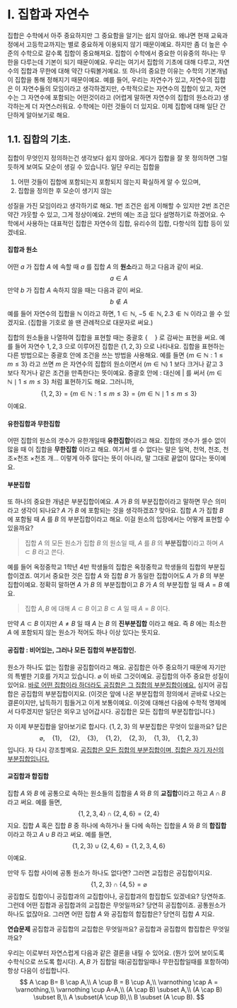I. 집합과 자연수
===



집합은 수학에서 아주 중요하지만 그 중요함을 알기는 쉽지 않아요. 왜냐면 현재 교육과정에서 고등학교까지는 별로 중요하게 이용되지 않기 때문이예요. 하지만 좀 더 높은 수준의 수학으로 갈수록 집합이 중요해져요. 집합이 수학에서 중요한 이유중의 하나는 무한을 다루는데 기본이 되기 때문이예요. 우리는 여기서 집합의 기초에 대해 다루고, 자연수의 집합과 무한에 대해 약간 다뤄볼거예요. 또 하나의 중요한 이유는 수학의 기본개념이 집합을 통해 정해지기 때문이예요. 예를 들어, 우리는 자연수가 있고, 자연수의 집합은 이 자연수들의 모임이라고 생각하겠지만, 수학적으로는 자연수의 집합이 있고, 자연수는 그 자연수에 포함되는 어떤것이라고 (어렵게 말하면 자연수의 집합의 원소라고) 생각하는게 더 자연스러워요. 수학에는 이런 것들이 더 있지요. 이제 집합에 대해 일단 간단하게 알아보기로 해요.



## 1.1. 집합의 기초.



집합이 무엇인지 정의하는건 생각보다 쉽지 않아요. 게다가 집합을 잘 못 정의하면 그럴듯하게 보여도 모순이 생길 수 있습니다. 일단 우리는 집합을 

1. 어떤 것들이 집합에 포함되는지 포함되지 않는지 확실하게 알 수 있으며,
2. 집합을 정의한 후 모순이 생기지 않는

성질을 가진 모임이라고 생각하기로 해요. 1번 조건은 쉽게 이해할 수 있지만 2번 조건은 약간 갸웃할 수 있고, 그게 정상이예요. 2번의 예는 조금 있다 설명하기로 하겠어요. 수학에서 사용하는 대표적인 집합은 자연수의 집합, 유리수의 집합, 다항식의 집합 등이 있겠네요.



#### 집합과 원소

어떤 $a$ 가 집합 $A$ 에 속할 때 $a$ 를 집합 $A$ 의 **원소**라고 하고 다음과 같이 써요.
$$
a \in A
$$
만약 $b$ 가 집합 $A$ 속하지 않을 때는 다음과 같이 써요.
$$
b \not\in A
$$
예를 들어 자연수의 집합을 $\mathbb{N}$ 이라고 하면, $1\in \mathbb{N}$, $-5 \not\in \mathbb{N},\, 2.3 \not \in \mathbb{N}$ 이라고 쓸 수 있겠지요. (집합을 기호로 쓸 땐 관례적으로 대문자로 써요.) 

집합의 원소들을 나열하여 집합을 표현할 때는 중괄호 $\{ \quad \}$ 로 감싸는 표현을 써요. 예를 들어 자연수 $1,\,2,\,3$ 으로 이루어진 집합은 $\{1,\,2,\,3\}$ 으로 나타내요.  집합을 표현하는 다른 방법으로는 중괄호 안에 조건을 쓰는 방법을 사용해요. 예를 들면 $\{m\in \mathbb{N}: 1\le m \le 3\}$ 라고 쓰면 $m$ 은 자연수의 집합의 원소이면서 ($m \in \mathbb{N})$ $1$ 보다 크거나 같고 $3$ 보다 작거나 같은 조건을 만족한다는 뜻이예요. 중괄호 안에 $:$ 대신에 $|$ 를 써서  $\{m\in \mathbb{N} \mid 1 \le m\le 3\}$  처럼 표현하기도 해요. 그러니까,
$$
\{1,\,2,\,3\}=\{m \in \mathbb{N}:1\le m\le 3\}=\{m \in \mathbb{N}\mid 1\le m \le 3\}
$$
이예요.



#### 유한집합과 무한집합

어떤 집합의 원소의 갯수가 유한개일때 **유한집합**이라고 해요. 집합의 갯수가 셀수 없이 많을 때 이 집합을 **무한집합** 이라고 해요. 여기서 셀 수 없다는 말은 일억, 천억, 천조, 천조$\times$천조 $\times$천조 개...  이렇게 아주 많다는 뜻이 아니라, 말 그대로 끝없이 많다는 뜻이예요.  



#### 부분집합

또 하나의 중요한 개념은 부분집합이예요. $A$ 가 $B$ 의 부분집합이라고 말하면 무슨 의미라고 생각이 되나요? $A$ 가 $B$ 에 포함되는 것을 생각하겠죠? 맞아요. 집합 $A$ 가 집합 $B$ 에 포함될 때 $A$ 를 $B$ 의 부분집합이라고 해요. 이걸 원소의 입장에서는 어떻게 표현할 수 있을까요?

>  집합 $A$ 의 모든 원소가 집합 $B$ 의 원소일 때, $A$ 를 $B$ 의 **부분집합**이라고 하며 $A\subset B$ 라고 쓴다.

예를 들어 옥정중학교 1학년 4반 학생들의 집합은 옥정중학교 학생들의 집합의 부분집합이겠죠. 여기서 중요한 것은 집합 $A$ 와 집합 $B$ 가 동일한 집합이어도 $A$ 가 $B$ 의 부분집합이예요. 정확히 말하면 $A$ 가 $B$ 의 부분집합이고 $B$ 가 $A$ 의 부분집합 일 때 $A=B$ 예요. 

> 집합 $A,\,B$ 에 대해 $A \subset B$ 이고 $B \subset A$ 일 때 $A=B$ 이다.

만약 $A\subset B$ 이지만 $A \ne B$ 일 때 $A$ 는 $B$ 의 **진부분집합** 이라고 해요. 즉 $B$ 에는 최소한 $A$ 에 포함되지 않는 원소가 적어도 하나 이상 있다는 뜻지요.



#### 공집합 : 비어있는, 그러나 모든 집합의 부분집합인.

원소가 하나도 없는 집합을 공집합이라고 해요. 공집합은 아주 중요하기 때문에 자기만의 특별한 기호를 가지고 있습니다. $\varnothing$ 이 바로 그것이예요. 공집합의 아주 중요한 성질이 있어요. <u>바로 어떤 집합이라 하더라도 공집합은 그 집합의 부분집합이예요.</u> 심지어 공집합은 공집합의 부분집합이지요. (이것은 앞에 나온 부분집합의 정의에서 곧바로 나오는 결론이지만, 납득하기 힘들거고 이게 보통이예요. 이것에 대해선 다음에 수학적 명제에서 다루겠지만 일단은 외우고 넘어갑시다. 공집합은 모든 집합의 부분집합입니다.)  



자 이제 부분집합을 알아보기로 합시다. $\{1,\,2,\,3\}$ 의 부분집합은 무엇이 있을까요? 답은
$$
\varnothing,\quad \{1\}, \quad\{2\},\quad\{3\},\quad\{1,\,2\},\quad\{2,\,3\},\quad \{1,\,3\},\quad \{1,\,2,\,3\}
$$
입니다. 자 다시 강조할께요. <u>공집합은 모든 집합의 부분집합이며, 집합은 자기 자신의 부분집합입니다.</u>





#### 교집합과 합집합

집합 $A$ 와 $B$ 에 공통으로 속하는 원소들의 집합을 $A$ 와 $B$ 의 **교집합**이라고 하고 $A \cap B$ 라고 써요. 예를 들면,
$$
\{1,\,2,\,3,\,4\} \cap \{2,4,6\}=\{2,\,4\}
$$
 지요. 집합 $A$ 혹은 집합 $B$ 중 하나에 속하거나 둘 다에 속하는 집합을 $A$ 와 $B$ 의 **합집합** 이라고 하고 $A \cup B$ 라고 써요. 예를 들면,
$$
\{1,\,2,\,3\}\cup \{2,\,4,\,6\}=\{1,\,2,\,3,\,4,\,6\}
$$
이예요. 

만약 두 집합 사이에 공통 원소가 하나도 없다면? 그러면 교집합은 공집합이지요.
$$
\{1,\,2,\,3\}\cap \{4,\,5\}=\varnothing
$$
공집합도 집합이니 공집합과의 교집합이나, 공집합과의 합집합도 있겠네요? 당연하죠. 그런데 어떤 집합과 공집합과의 교집합은 무엇일까요? 당연히 공집합이죠. 공통원소가 하나도 없잖아요. 그러면 어떤 집합 $A$ 와 공집합의 합집합은? 당연히 집합 $A$ 지요. 



<b>연습문제</b> 공집합과 공집합의 교집합은 무엇일까요? 공집합과 공집합의 합집합은 무엇일까요?  



우리는 이로부터 자연스럽게 다음과 같은 결론을 내릴 수 있어요. (뭔가 있어 보이도록 수학식으로 쓰도록 합시다). $A,\,B$ 가 집합일 때(공집합일때나 무한집합일때를 포함하여) 항상 다음이 성립합니다.
$$
A \cap B= B \cap A,\\
A \cup B = B \cup A,\\
\varnothing \cap A = \varnothing,\\
\varnothing \cup A=A,\\
(A \cap B) \subset A,\\
(A \cap B) \subset B,\\
A \subset(A \cup B),\\
B \subset (A \cup B).
$$
